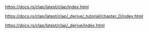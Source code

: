 https://docs.rs/clap/latest/clap/index.html

https://docs.rs/clap/latest/clap/_derive/_tutorial/chapter_0/index.html

https://docs.rs/clap/latest/clap/_derive/index.html
